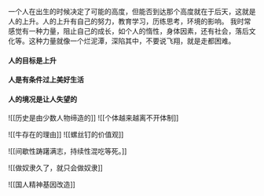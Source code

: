 一个人在出生的时候决定了可能的高度，但能否到达那个高度就在于后天，这就是人的上升。人的上升有自己的努力，教育学习，历练思考，环境的影响。
我时常感觉有一种力量，阻止自己的成长，如个人的惰性，身体因素，还有社会，落后文化等。这种力量就像一个烂泥潭，深陷其中，不要说飞翔，就是走都困难。



#### 人的目标是上升


#### 人是有条件过上美好生活


#### 人的境况是让人失望的

![[历史是由少数人物缔造的]]
![[个体越来越离不开体制]]


![[牛存在的理由]]
![[螺丝钉的价值观]]

![[间歇性踌躇满志，持续性混吃等死。]]

![[做奴隶久了，就只会做奴隶]]


![[国人精神基因改造]]







